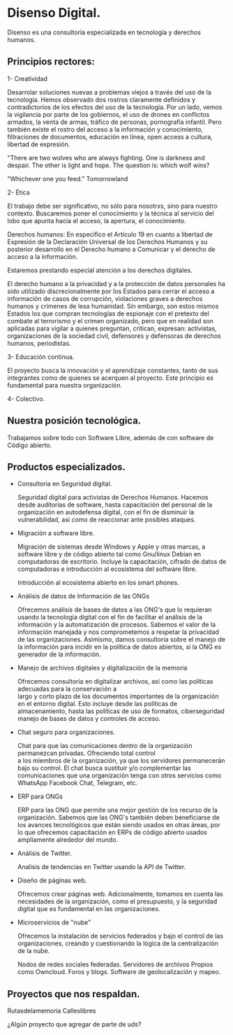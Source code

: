 # Disenso Digital.

Disenso es una consultoría especializada en tecnología y derechos humanos.

## Principios rectores: 

1- Creatividad

Desarrolar soluciones nuevas a problemas viejos a través del uso de la tecnología. Hemos observado dos rostros claramente definidos y contradictorios de los efectos del uso de la tecnología. Por un lado, vemos la vigilancia por parte de los gobiernos, el uso de drones en conflictos armados, la venta de armas, tráfico de personas, pornografía infantil. Pero también existe el rostro del acceso a la información y conocimiento, filtraciones de documentos, educación en línea, open access a cultura, libertad de expresión.

"There are two wolves who are always fighting.
One is darkness and despair.
The other is light and hope.
The question is: which wolf wins?

"Whichever one you feed." Tomorrowland

2- Ética

El trabajo debe ser significativo, no sólo para nosotrxs, sino para nuestro contexto. Buscaremos poner el conocimiento y la técnica al servicio del lobo que apunta hacia el acceso, la apertura, el conocimiento.

Derechos humanos: En específico el Artículo 19 en cuanto a libertad de Expresión de la Declaración Universal de los Derechos Humanos y su posterior desarrollo en el Derecho humano a Comunicar y el derecho de acceso a la información. 

Estaremos prestando especial atención a los derechos digitales.

El derecho humano a la privacidad y a la protección de datos personales ha sido utilizado discrecionalmente por los Estados para cerrar el acceso a información de casos de corrupción, violaciones graves a derechos humanos y crímenes de lesa humanidad. Sin embargo, son estos mismos Estados los que compran tecnologías de espionaje con el pretexto del combate al terrorismo y el crimen organizado, pero que en realidad son aplicadas para vigilar a quienes preguntan, critican, expresan: activistas, organizaciones de la sociedad civil, defensores y defensoras de derechos humanos, periodistas.

3- Educación continua.

El proyecto busca la innovación y el aprendizaje constantes, tanto de sus integrantes como de quienes se acerquen al proyecto. Este principio es fundamental para nuestra organización. 
 
4- Colectivo.

## Nuestra posición tecnológica.

Trabajamos sobre todo con Software Libre, además de con software de Código abierto.

## Productos especializados. 

- Consultoria en Seguridad digital. 

	Seguridad digital para activistas de Derechos Humanos. Hacemos desde auditorías de software, hasta
	capacitación del personal de la organización en autodefensa digital, con el fin de disminuir la 
	vulnerabilidad, así como de reaccionar ante posibles ataques. 

- Migración a software libre.

	Migración de sistemas desde Windows y Apple y otras marcas, a software libre y de código abierto tal como 
	Gnu/linux Debian en computadoras de escritorio. Incluye la capacitación, cifrado de datos de computadoras e 
	introducción al ecosistema del software libre.
	
	Introducción al ecosistema abierto en los smart phones.

- Análisis de datos de Información de las ONGs
	
	Ofrecemos análisis de bases de datos a las ONG's que lo requieran usando la tecnología digital con el fin 
	de facilitar el análisis de la información y la automatización de procesos. Sabemos el valor de la 
	información manejada y nos comprometemos a respetar la privacidad de las organizaciones. Asimismo, damos 
	consultoría sobre el manejo de la información para incidir en la política de datos 
	abiertos, si la ONG es generador de la información.

- Manejo de archivos digitales y digitalización de la memoria

	Ofrecemos consultoría en digitalizar archivos, así como las políticas adecuadas para la conservación a 	
	largo y corto plazo de los documentos importantes de la organización en el entorno digital. Esto incluye 
	desde las políticas de almacenamiento, hasta las políticas de uso de formatos, ciberseguridad manejo de 
	bases de datos y controles de acceso.

- Chat seguro para organizaciones. 
	
	Chat para que las comunicaciones dentro de la organización permanezcan privadas. Ofreciendo total control 	
	a los miembros de la organización, ya que los servidores permanecerán bajo su control. El chat busca
	sustituir y/o complementar las comunicaciones que una organización tenga con otros servicios como WhatsApp
	Facebook Chat, Telegram, etc.

- ERP para ONGs
	
	ERP para las ONG que permite una mejor gestión de los recurso de la organización. Sabemos que las ONG's 
	también deben beneficiarse de los avances tecnológicos que están siendo usados en otras áreas, por lo que 
	ofrecemos capacitación en ERPs de código abierto usados ampliamente alrededor del mundo.

- Análisis de Twitter.

	Analisis de tendencias en Twitter usando la API de Twitter.

- Diseño de páginas web.

	Ofrecemos crear páginas web. Adicionalmente, tomamos en cuenta las necesidades de la organización, como el 
	presupuesto, y la seguridad digital que es fundamental en las organizaciones. 
	
- Microservicios de "nube"
	
	Ofrecemos la instalación de servicios federados y bajo el control de las organizaciones, creando y 
	cuestionando la lógica de la centralización de la nube.
	
	Nodos de redes sociales federadas.
	Servidores de archivos Propios como Owncloud.
	Foros y blogs.
	Software de geolocalización y mapeo.
	

	

## Proyectos que nos respaldan.

Rutasdelamemoria
Calleslibres

¿Algún proyecto que agregar de parte de uds?

